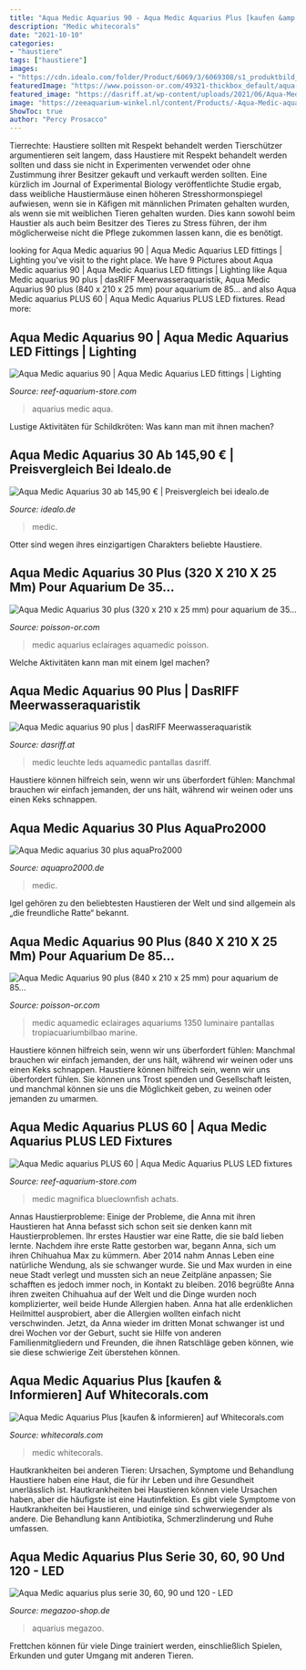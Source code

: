 ```yaml
---
title: "Aqua Medic Aquarius 90 - Aqua Medic Aquarius Plus [kaufen &amp; Informieren] Auf Whitecorals.com"
description: "Medic whitecorals"
date: "2021-10-10"
categories:
- "haustiere"
tags: ["haustiere"]
images:
- "https://cdn.idealo.com/folder/Product/6069/3/6069308/s1_produktbild_max_1/aqua-medic-aquarius-30.jpg"
featuredImage: "https://www.poisson-or.com/49321-thickbox_default/aqua-medic-aquarius-90-plus-840-x-210-x-25-mm-pour-aquarium-de-850-1100-mm.jpg"
featured_image: "https://dasriff.at/wp-content/uploads/2021/06/Aqua-Medic-aquarius-120-plus-800x800.jpg"
image: "https://zeeaquarium-winkel.nl/content/Products/-Aqua-Medic-aquarius-PLUS-60.png"
ShowToc: true
author: "Percy Prosacco"
---
```



Tierrechte: Haustiere sollten mit Respekt behandelt werden
Tierschützer argumentieren seit langem, dass Haustiere mit Respekt behandelt werden sollten und dass sie nicht in Experimenten verwendet oder ohne Zustimmung ihrer Besitzer gekauft und verkauft werden sollten. Eine kürzlich im Journal of Experimental Biology veröffentlichte Studie ergab, dass weibliche Haustiermäuse einen höheren Stresshormonspiegel aufwiesen, wenn sie in Käfigen mit männlichen Primaten gehalten wurden, als wenn sie mit weiblichen Tieren gehalten wurden. Dies kann sowohl beim Haustier als auch beim Besitzer des Tieres zu Stress führen, der ihm möglicherweise nicht die Pflege zukommen lassen kann, die es benötigt.

	

		
looking for Aqua Medic aquarius 90 | Aqua Medic Aquarius LED fittings | Lighting you've visit to the right place. We have 9 Pictures about Aqua Medic aquarius 90 | Aqua Medic Aquarius LED fittings | Lighting like Aqua Medic aquarius 90 plus | dasRIFF Meerwasseraquaristik, Aqua Medic Aquarius 90 plus (840 x 210 x 25 mm) pour aquarium de 85... and also Aqua Medic aquarius PLUS 60 | Aqua Medic Aquarius PLUS LED fixtures. Read more:
		
    
## Aqua Medic Aquarius 90 | Aqua Medic Aquarius LED Fittings | Lighting

<img loading=lazy src="https://reef-aquarium-store.com/content/Products/Aqua-Medic-aquarius-90.png" onerror="this.onerror=null;this.src='https://tse2.mm.bing.net/th?id=OIP.i4zxxjkZ8sqe4E1iKlXO0QAAAA&amp;pid=15.1';" alt="Aqua Medic aquarius 90 | Aqua Medic Aquarius LED fittings | Lighting">

_Source: reef-aquarium-store.com_

>aquarius medic aqua. 

	

Lustige Aktivitäten für Schildkröten: Was kann man mit ihnen machen?

    
## Aqua Medic Aquarius 30 Ab 145,90 € | Preisvergleich Bei Idealo.de

<img loading=lazy src="https://cdn.idealo.com/folder/Product/6069/3/6069308/s1_produktbild_max_1/aqua-medic-aquarius-30.jpg" onerror="this.onerror=null;this.src='https://tse2.mm.bing.net/th?id=OIP.StdE5uU2G79jzdBlI83kmAHaGv&amp;pid=15.1';" alt="Aqua Medic Aquarius 30 ab 145,90 € | Preisvergleich bei idealo.de">

_Source: idealo.de_

>medic. 

	

Otter sind wegen ihres einzigartigen Charakters beliebte Haustiere.

    
## Aqua Medic Aquarius 30 Plus (320 X 210 X 25 Mm) Pour Aquarium De 35...

<img loading=lazy src="https://www.poisson-or.com/49306-large_default/aqua-medic-aquarius-30-plus-320-x-210-x-25-mm-pour-aquarium-de-350-600-mm.jpg" onerror="this.onerror=null;this.src='https://tse3.mm.bing.net/th?id=OIP.OIMrRNUAjNW5aAJp8v4clwAAAA&amp;pid=15.1';" alt="Aqua Medic Aquarius 30 plus (320 x 210 x 25 mm) pour aquarium de 35...">

_Source: poisson-or.com_

>medic aquarius eclairages aquamedic poisson. 

	

Welche Aktivitäten kann man mit einem Igel machen?

    
## Aqua Medic Aquarius 90 Plus | DasRIFF Meerwasseraquaristik

<img loading=lazy src="https://dasriff.at/wp-content/uploads/2021/06/Aqua-Medic-aquarius-120-plus-800x800.jpg" onerror="this.onerror=null;this.src='https://tse2.mm.bing.net/th?id=OIP.dcy0gt3n3jRkfFkf8AFEzQHaHa&amp;pid=15.1';" alt="Aqua Medic aquarius 90 plus | dasRIFF Meerwasseraquaristik">

_Source: dasriff.at_

>medic leuchte leds aquamedic pantallas dasriff. 

	

Haustiere können hilfreich sein, wenn wir uns überfordert fühlen: Manchmal brauchen wir einfach jemanden, der uns hält, während wir weinen oder uns einen Keks schnappen.

    
## Aqua Medic Aquarius 30 Plus AquaPro2000

<img loading=lazy src="https://www.aquapro2000.de/media/catalog/product/cache/1/image/1024x/c657acbaa43513bfcb392d597dba2b11/a/q/aquarius_30_plus.jpg" onerror="this.onerror=null;this.src='https://tse4.mm.bing.net/th?id=OIP.EWtMPnzQOJcugmQ4wt9ZTAHaHa&amp;pid=15.1';" alt="Aqua Medic aquarius 30 plus aquaPro2000">

_Source: aquapro2000.de_

>medic. 

	

Igel gehören zu den beliebtesten Haustieren der Welt und sind allgemein als „die freundliche Ratte“ bekannt.

    
## Aqua Medic Aquarius 90 Plus (840 X 210 X 25 Mm) Pour Aquarium De 85...

<img loading=lazy src="https://www.poisson-or.com/49321-thickbox_default/aqua-medic-aquarius-90-plus-840-x-210-x-25-mm-pour-aquarium-de-850-1100-mm.jpg" onerror="this.onerror=null;this.src='https://tse4.mm.bing.net/th?id=OIP.NqzJyGoMda6xQTOC8q_1QQHaHa&amp;pid=15.1';" alt="Aqua Medic Aquarius 90 plus (840 x 210 x 25 mm) pour aquarium de 85...">

_Source: poisson-or.com_

>medic aquamedic eclairages aquariums 1350 luminaire pantallas tropiacuariumbilbao marine. 

	

Haustiere können hilfreich sein, wenn wir uns überfordert fühlen: Manchmal brauchen wir einfach jemanden, der uns hält, während wir weinen oder uns einen Keks schnappen.
Haustiere können hilfreich sein, wenn wir uns überfordert fühlen. Sie können uns Trost spenden und Gesellschaft leisten, und manchmal können sie uns die Möglichkeit geben, zu weinen oder jemanden zu umarmen.

    
## Aqua Medic Aquarius PLUS 60 | Aqua Medic Aquarius PLUS LED Fixtures

<img loading=lazy src="https://zeeaquarium-winkel.nl/content/Products/-Aqua-Medic-aquarius-PLUS-60.png" onerror="this.onerror=null;this.src='https://tse4.mm.bing.net/th?id=OIP.QjfE24TtRgKYczIt4UYh9wAAAA&amp;pid=15.1';" alt="Aqua Medic aquarius PLUS 60 | Aqua Medic Aquarius PLUS LED fixtures">

_Source: reef-aquarium-store.com_

>medic magnifica blueclownfish achats. 

	

Annas Haustierprobleme: Einige der Probleme, die Anna mit ihren Haustieren hat
Anna befasst sich schon seit sie denken kann mit Haustierproblemen. Ihr erstes Haustier war eine Ratte, die sie bald lieben lernte. Nachdem ihre erste Ratte gestorben war, begann Anna, sich um ihren Chihuahua Max zu kümmern. Aber 2014 nahm Annas Leben eine natürliche Wendung, als sie schwanger wurde. Sie und Max wurden in eine neue Stadt verlegt und mussten sich an neue Zeitpläne anpassen; Sie schafften es jedoch immer noch, in Kontakt zu bleiben. 2016 begrüßte Anna ihren zweiten Chihuahua auf der Welt und die Dinge wurden noch komplizierter, weil beide Hunde Allergien haben. Anna hat alle erdenklichen Heilmittel ausprobiert, aber die Allergien wollten einfach nicht verschwinden. Jetzt, da Anna wieder im dritten Monat schwanger ist und drei Wochen vor der Geburt, sucht sie Hilfe von anderen Familienmitgliedern und Freunden, die ihnen Ratschläge geben können, wie sie diese schwierige Zeit überstehen können.

    
## Aqua Medic Aquarius Plus [kaufen &amp; Informieren] Auf Whitecorals.com

<img loading=lazy src="https://www.whitecorals.com/media/images/org/3Aqua_medic_Aquarius_Plus_003.jpg" onerror="this.onerror=null;this.src='https://tse4.mm.bing.net/th?id=OIP.qklR_BGiEv3YfyO9DxkHHgHaE8&amp;pid=15.1';" alt="Aqua Medic Aquarius Plus [kaufen &amp; informieren] auf Whitecorals.com">

_Source: whitecorals.com_

>medic whitecorals. 

	

Hautkrankheiten bei anderen Tieren: Ursachen, Symptome und Behandlung
Haustiere haben eine Haut, die für ihr Leben und ihre Gesundheit unerlässlich ist. Hautkrankheiten bei Haustieren können viele Ursachen haben, aber die häufigste ist eine Hautinfektion. Es gibt viele Symptome von Hautkrankheiten bei Haustieren, und einige sind schwerwiegender als andere. Die Behandlung kann Antibiotika, Schmerzlinderung und Ruhe umfassen.

    
## Aqua Medic Aquarius Plus Serie 30, 60, 90 Und 120 - LED

<img loading=lazy src="https://www.megazoo-shop.de/wp-content/uploads/2021/03/Aqua-Medic-aquarius-plus-Technische-Daten.jpg" onerror="this.onerror=null;this.src='https://tse4.mm.bing.net/th?id=OIP.DEv4v1z0F7_5gUclqIBiDgHaGW&amp;pid=15.1';" alt="Aqua Medic aquarius plus serie 30, 60, 90 und 120 - LED">

_Source: megazoo-shop.de_

>aquarius megazoo. 

	

Frettchen können für viele Dinge trainiert werden, einschließlich Spielen, Erkunden und guter Umgang mit anderen Tieren.


